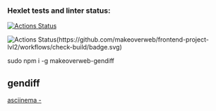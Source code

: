 ### Hexlet tests and linter status:

[![Actions Status](https://github.com/makeoverweb/frontend-project-lvl2/workflows/hexlet-check/badge.svg)](https://github.com/makeoverweb/frontend-project-lvl2/actions)

![Actions Status(https://github.com/makeoverweb/frontend-project-lvl2/workflows/check-build/badge.svg)](https://github.com/makeoverweb/frontend-project-lvl2/actions)

sudo npm i -g makeoverweb-gendiff

## gendiff

[asciinema - ](https://asciinema.org/a/Fgjon5tCiN221FeTlmHsWlTs8)
